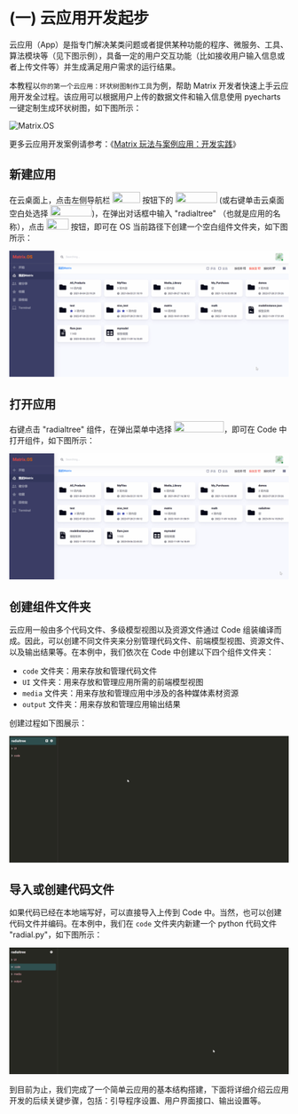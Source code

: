 # (一) 云应用开发起步

云应用（App）是指专门解决某类问题或者提供某种功能的程序、微服务、工具、算法模块等（见下图示例），具备一定的用户交互功能（比如接收用户输入信息或者上传文件等）并生成满足用户需求的运行结果。

本教程以`你的第一个云应用：环状树图制作工具`为例，帮助 Matrix 开发者快速上手云应用开发全过程。该应用可以根据用户上传的数据文件和输入信息使用 pyecharts 一键定制生成环状树图，如下图所示：

![Matrix.OS](../../../../../media/os/tools/code/apprun1.gif "云应用示例：环状树图制作工具")

更多云应用开发案例请参考：《[Matrix 玩法与案例应用：开发实践](zh-cn/demo/gallery.md)》

## 新建应用

在云桌面上，点击左侧导航栏 <img src="./././././media/logo/startmenu.png" width="50" height="20"> 按钮下的 <img src="./././././media/logo/createfolder1.png" width="75" height="20"> (或右键单击云桌面空白处选择 <img src="./././././media/logo/createfolder2.png" width="75" height="20">)，在弹出对话框中输入 "radialtree" （也就是应用的名称），点击 <img src="./././././media/logo/createbutton.png" width="40" height="20"> 按钮，即可在 OS 当前路径下创建一个空白组件文件夹，如下图所示：

![Matrix.OS](../../../../../media/os/tools/code/newapp.gif "新建应用")

## 打开应用

右键点击 "radialtree" 组件，在弹出菜单中选择 <img src="./././././media/logo/openwithcode.png" width="90" height="20">，即可在 Code 中打开组件，如下图所示：

![Matrix.OS](../../../../../media/os/tools/code/openapp.gif "打开应用")

## 创建组件文件夹

云应用一般由多个代码文件、多级模型视图以及资源文件通过 Code 组装编译而成。因此，可以创建不同文件夹来分别管理代码文件、前端模型视图、资源文件、以及输出结果等。在本例中，我们依次在 Code 中创建以下四个组件文件夹：

* `code` 文件夹：用来存放和管理代码文件
* `UI` 文件夹：用来存放和管理应用所需的前端模型视图
* `media` 文件夹：用来存放和管理应用中涉及的各种媒体素材资源
* `output` 文件夹：用来存放和管理应用输出结果

创建过程如下图展示：

![Matrix.OS](../../../../../media/os/tools/code/organizepp.gif "创建组件文件夹")

## 导入或创建代码文件

如果代码已经在本地端写好，可以直接导入上传到 Code 中。当然，也可以创建代码文件并编码。在本例中，我们在 `code` 文件夹内新建一个 python 代码文件 "radial.py"，如下图所示：

![Matrix.OS](../../../../../media/os/tools/code/newcodefile.gif "创建代码文件")

到目前为止，我们完成了一个简单云应用的基本结构搭建，下面将详细介绍云应用开发的后续关键步骤，包括：引导程序设置、用户界面接口、输出设置等。